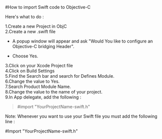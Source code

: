 #How to import Swift code to Objective-C

Here's what to do :

1.Create a new Project in ObjC  
2.Create a new .swift file 
 
 * A popup window will appear and ask "Would You like to configure an Objective-C bridging Header".
 
 * Choose Yes.

3.Click on your Xcode Project file  
4.Click on Build Settings  
5.Find the Search bar and search for Defines Module.  
6.Change the value to Yes.  
7.Search Product Module Name.  
8.Change the value to the name of your project.  
9.In App delegate, add the following : 
>\#import   "YourProjectName-swift.h"

Note: Whenever you want to use your Swift file you must add the following line :

#Import "YourProjectName-swift.h"

